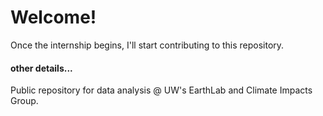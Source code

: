 # Welcome!
Once the internship begins, I'll start contributing to this repository.



#### other details...
Public repository for data analysis @ UW's EarthLab and Climate Impacts Group. 
